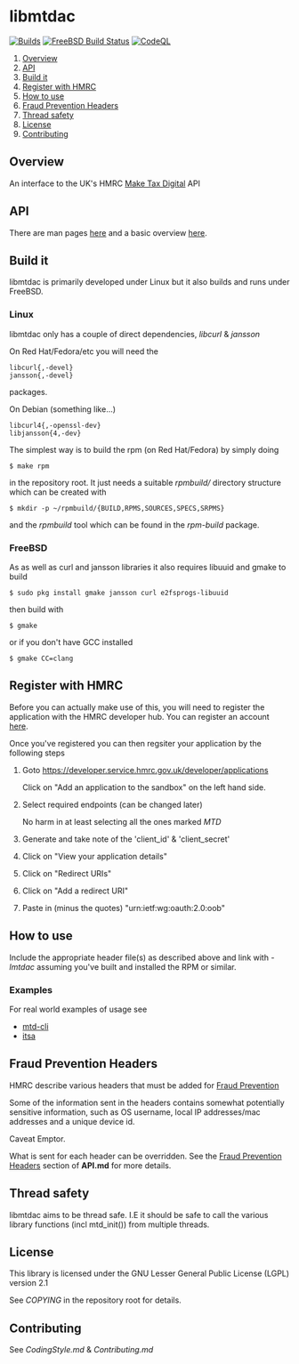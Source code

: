 # libmtdac

[![Builds](https://github.com/ac000/libmtdac/actions/workflows/build_tests.yaml/badge.svg)](https://github.com/ac000/libmtdac/actions/workflows/build_tests.yaml "GitHub workflow builds")
[![FreeBSD Build Status](https://api.cirrus-ci.com/github/ac000/libmtdac.svg)](https://cirrus-ci.com/github/ac000/libmtdac "Cirrus FreeBSD builds")
[![CodeQL](https://github.com/ac000/libmtdac/workflows/CodeQL/badge.svg)](https://github.com/ac000/libmtdac/actions?query=workflow:CodeQL "Code quality workflow status")

1. [Overview](#overview)
2. [API](#api)
3. [Build it](#build-it)
4. [Register with HMRC](#register-with-hmrc)
5. [How to use](#how-to-use)
6. [Fraud Prevention Headers](#fraud-prevention-headers)
7. [Thread safety](#thread-safety)
8. [License](#license)
9. [Contributing](#contributing)

## Overview

An interface to the UK's HMRC [Make Tax Digital](https://developer.service.hmrc.gov.uk/api-documentation) API


## API

There are man pages [here](https://github.com/ac000/libmtdac/tree/master/man/man3) and a basic overview [here](https://github.com/ac000/libmtdac/blob/master/API.md).


## Build it

libmtdac is primarily developed under Linux but it also builds and runs under
FreeBSD.

### Linux

libmtdac only has a couple of direct dependencies, *libcurl* & *jansson*

On Red Hat/Fedora/etc you will need the

    libcurl{,-devel}
    jansson{,-devel}

packages.

On Debian (something like...)

    libcurl4{,-openssl-dev}
    libjansson{4,-dev}

The simplest way is to build the rpm (on Red Hat/Fedora) by simply doing

    $ make rpm

in the repository root. It just needs a suitable *rpmbuild/* directory
structure which can be created with

    $ mkdir -p ~/rpmbuild/{BUILD,RPMS,SOURCES,SPECS,SRPMS}

and the *rpmbuild* tool which can be found in the *rpm-build* package.

### FreeBSD

As as well as curl and jansson libraries it also requires libuuid and gmake
to build

    $ sudo pkg install gmake jansson curl e2fsprogs-libuuid

then build with

    $ gmake

or if you don't have GCC installed

    $ gmake CC=clang


## Register with HMRC

Before you can actually make use of this, you will need to register the
application with the HMRC developer hub. You can register an account
[here](https://developer.service.hmrc.gov.uk/developer/registration).

Once you've registered you can then regsiter your application by the following
steps

1. Goto https://developer.service.hmrc.gov.uk/developer/applications

    Click on "Add an application to the sandbox" on the left hand side.

2. Select required endpoints (can be changed later)

   No harm in at least selecting all the ones marked *MTD*

3. Generate and take note of the 'client\_id' & 'client\_secret'

4. Click on "View your application details"

5. Click on "Redirect URIs"

6. Click on "Add a redirect URI"

5. Paste in (minus the quotes) "urn:ietf:wg:oauth:2.0:oob"


## How to use

Include the appropriate header file(s) as described above and link with
*-lmtdac* assuming you've built and installed the RPM or similar.

### Examples

For real world examples of usage see

- [mtd-cli](https://github.com/ac000/mtd-cli)
- [itsa](https://github.com/ac000/itsa)

## Fraud Prevention Headers

HMRC describe various headers that must be added for [Fraud Prevention](https://developer.service.hmrc.gov.uk/api-documentation/docs/fraud-prevention)

Some of the information sent in the headers contains somewhat potentially
sensitive information, such as OS username, local IP addresses/mac addresses
and a unique device id.

Caveat Emptor.

What is sent for each header can be overridden. See the
[Fraud Prevention Headers](API.md#fraud-prevention-headers) section of
**API.md** for more details.


## Thread safety

libmtdac aims to be thread safe. I.E it should be safe to call the various
library functions (incl mtd\_init()) from multiple threads.


## License

This library is licensed under the GNU Lesser General Public License (LGPL)
version 2.1

See *COPYING* in the repository root for details.


## Contributing

See *CodingStyle.md* & *Contributing.md*
